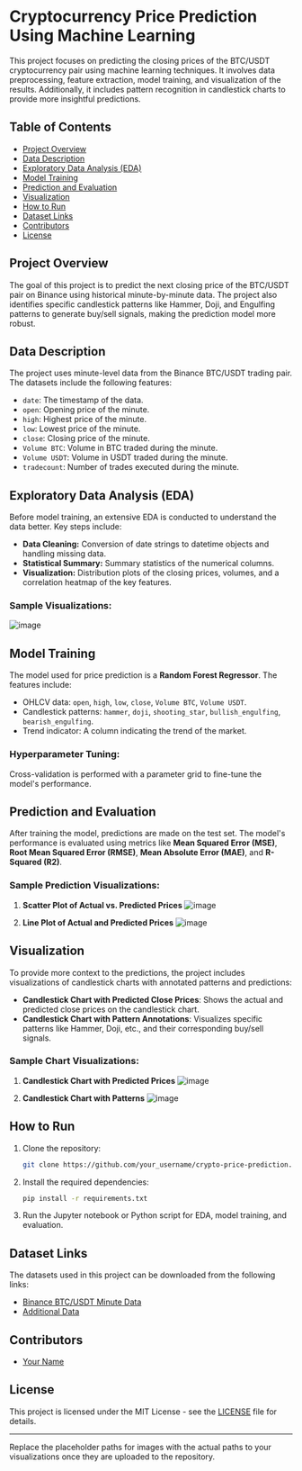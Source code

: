 # Cryptocurrency Price Prediction Using Machine Learning

This project focuses on predicting the closing prices of the BTC/USDT cryptocurrency pair using machine learning techniques. It involves data preprocessing, feature extraction, model training, and visualization of the results. Additionally, it includes pattern recognition in candlestick charts to provide more insightful predictions.

## Table of Contents

- [Project Overview](#project-overview)
- [Data Description](#data-description)
- [Exploratory Data Analysis (EDA)](#exploratory-data-analysis-eda)
- [Model Training](#model-training)
- [Prediction and Evaluation](#prediction-and-evaluation)
- [Visualization](#visualization)
- [How to Run](#how-to-run)
- [Dataset Links](#dataset-links)
- [Contributors](#contributors)
- [License](#license)

## Project Overview

The goal of this project is to predict the next closing price of the BTC/USDT pair on Binance using historical minute-by-minute data. The project also identifies specific candlestick patterns like Hammer, Doji, and Engulfing patterns to generate buy/sell signals, making the prediction model more robust.

## Data Description

The project uses minute-level data from the Binance BTC/USDT trading pair. The datasets include the following features:
- `date`: The timestamp of the data.
- `open`: Opening price of the minute.
- `high`: Highest price of the minute.
- `low`: Lowest price of the minute.
- `close`: Closing price of the minute.
- `Volume BTC`: Volume in BTC traded during the minute.
- `Volume USDT`: Volume in USDT traded during the minute.
- `tradecount`: Number of trades executed during the minute.

## Exploratory Data Analysis (EDA)

Before model training, an extensive EDA is conducted to understand the data better. Key steps include:
- **Data Cleaning:** Conversion of date strings to datetime objects and handling missing data.
- **Statistical Summary:** Summary statistics of the numerical columns.
- **Visualization:** Distribution plots of the closing prices, volumes, and a correlation heatmap of the key features.

### Sample Visualizations:
![image](https://github.com/user-attachments/assets/d5a8194b-2867-49a8-ad7e-8dbc36f832bf)

## Model Training

The model used for price prediction is a **Random Forest Regressor**. The features include:
- OHLCV data: `open`, `high`, `low`, `close`, `Volume BTC`, `Volume USDT`.
- Candlestick patterns: `hammer`, `doji`, `shooting_star`, `bullish_engulfing`, `bearish_engulfing`.
- Trend indicator: A column indicating the trend of the market.

### Hyperparameter Tuning:
Cross-validation is performed with a parameter grid to fine-tune the model's performance.

## Prediction and Evaluation

After training the model, predictions are made on the test set. The model's performance is evaluated using metrics like **Mean Squared Error (MSE)**, **Root Mean Squared Error (RMSE)**, **Mean Absolute Error (MAE)**, and **R-Squared (R2)**.

### Sample Prediction Visualizations:

1. **Scatter Plot of Actual vs. Predicted Prices**
   ![image](https://github.com/user-attachments/assets/1856925f-7212-4cc3-b2c0-ba2361469313)


2. **Line Plot of Actual and Predicted Prices**
   ![image](https://github.com/user-attachments/assets/a2492598-2eb8-4f6a-aa36-b60b6c6d80aa)

## Visualization

To provide more context to the predictions, the project includes visualizations of candlestick charts with annotated patterns and predictions:
- **Candlestick Chart with Predicted Close Prices**: Shows the actual and predicted close prices on the candlestick chart.
- **Candlestick Chart with Pattern Annotations**: Visualizes specific patterns like Hammer, Doji, etc., and their corresponding buy/sell signals.

### Sample Chart Visualizations:

1. **Candlestick Chart with Predicted Prices**
   ![image](https://github.com/user-attachments/assets/9528f812-6274-406d-8128-8232dc216049)

2. **Candlestick Chart with Patterns**
   ![image](https://github.com/user-attachments/assets/b5969963-41d9-4559-8636-09f42144265c)

## How to Run

1. Clone the repository:
   ```bash
   git clone https://github.com/your_username/crypto-price-prediction.git
   ```
2. Install the required dependencies:
   ```bash
   pip install -r requirements.txt
   ```
3. Run the Jupyter notebook or Python script for EDA, model training, and evaluation.

## Dataset Links

The datasets used in this project can be downloaded from the following links:
- [Binance BTC/USDT Minute Data](https://drive.google.com/file/d/1zk9lE8-ibklI0IbGLesbYeOJNZ_Jqxl-/view?usp=sharing)
- [Additional Data](https://drive.google.com/file/d/1LuRqfPRPdOkO0ljqKuwc01D8tag2ng_B/view?usp=sharing)

## Contributors

- [Your Name](https://github.com/your_username)

## License

This project is licensed under the MIT License - see the [LICENSE](LICENSE) file for details.

---

Replace the placeholder paths for images with the actual paths to your visualizations once they are uploaded to the repository.
